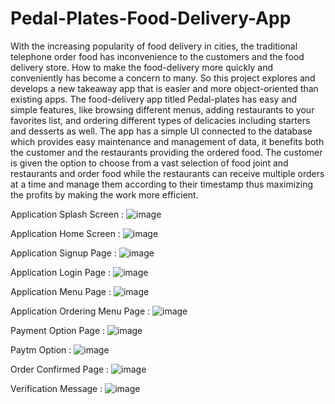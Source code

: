 # Pedal-Plates-Food-Delivery-App
With the increasing popularity of food delivery in cities, the traditional telephone order food has inconvenience to the customers and the food delivery store. How to make the food-delivery more quickly and conveniently has become a concern to many. 
So this project explores and develops a new takeaway app that is easier and more object-oriented than existing apps. The food-delivery app titled Pedal-plates has easy and simple features, like browsing different menus, adding restaurants to your favorites list, and ordering different types of delicacies including starters and desserts as well. The app has a simple UI connected to the database which provides easy maintenance and management of data, it benefits both the customer and the restaurants providing the ordered food. The customer is given the option to choose from a vast selection of food joint and restaurants and order food while the restaurants can receive multiple orders at a time and manage them according to their timestamp thus maximizing the profits by making the work more efficient. 


Application Splash Screen : 
![image](https://user-images.githubusercontent.com/40066189/213355466-105e0513-73c5-4e2e-a7da-f1d9f6e593d1.png)

Application Home Screen :
![image](https://user-images.githubusercontent.com/40066189/213355473-7f7185ea-339d-45e0-8534-c4f9f98d06cc.png)

Application Signup Page :
![image](https://user-images.githubusercontent.com/40066189/213355478-b949dd26-53c9-40fd-a1ca-9dce2c1639c2.png)

Application Login Page :
![image](https://user-images.githubusercontent.com/40066189/213355490-019cdc10-b499-491c-9b8c-cf9a4417dd4a.png)

Application Menu Page :
![image](https://user-images.githubusercontent.com/40066189/213355504-a35e881f-5588-4e55-9d38-9725d1304fb2.png)

Application Ordering Menu Page :
![image](https://user-images.githubusercontent.com/40066189/213355511-c62e1f0e-9f5b-42ee-88f3-bf9637d8e882.png)

Payment Option Page :
![image](https://user-images.githubusercontent.com/40066189/213355523-24258f9f-5e01-438b-bcea-8094cee90e3f.png)

Paytm Option :
![image](https://user-images.githubusercontent.com/40066189/213355528-50ffa85b-1cd6-4468-b802-4ec8e08ae055.png)

Order Confirmed Page :
![image](https://user-images.githubusercontent.com/40066189/213355530-ca6bf672-453d-4b20-befd-6659091edb8e.png)

Verification Message :
![image](https://user-images.githubusercontent.com/40066189/213355541-aae89d19-af62-4bff-8fee-12cc81c56b70.png)

